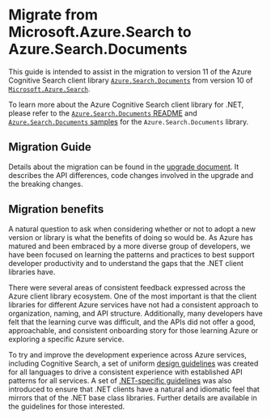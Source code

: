# Migrate from Microsoft.Azure.Search to Azure.Search.Documents

This guide is intended to assist in the migration to version 11 of the Azure Cognitive Search client library [`Azure.Search.Documents`](https://www.nuget.org/packages/Azure.Search.Documents/) from version 10 of [`Microsoft.Azure.Search`](https://www.nuget.org/packages/Microsoft.Azure.Search/).

To learn more about the Azure Cognitive Search client library for .NET, please refer to the [`Azure.Search.Documents` README](https://github.com/Azure/azure-sdk-for-net/blob/main/sdk/search/README.md) and [`Azure.Search.Documents` samples](https://github.com/Azure/azure-sdk-for-net/tree/main/sdk/search/Azure.Search.Documents/samples) for the `Azure.Search.Documents` library.

## Migration Guide
Details about the migration can be found in the [upgrade document](https://docs.microsoft.com/azure/search/search-dotnet-sdk-migration-version-11). It describes the API differences, code changes involved in the upgrade and the breaking changes.

## Migration benefits

A natural question to ask when considering whether or not to adopt a new version or library is what the benefits of doing so would be. As Azure has matured and been embraced by a more diverse group of developers, we have been focused on learning the patterns and practices to best support developer productivity and to understand the gaps that the .NET client libraries have.

There were several areas of consistent feedback expressed across the Azure client library ecosystem. One of the most important is that the client libraries for different Azure services have not had a consistent approach to organization, naming, and API structure. Additionally, many developers have felt that the learning curve was difficult, and the APIs did not offer a good, approachable, and consistent onboarding story for those learning Azure or exploring a specific Azure service.

To try and improve the development experience across Azure services, including Cognitive Search, a set of uniform [design guidelines](https://azure.github.io/azure-sdk/general_introduction.html) was created for all languages to drive a consistent experience with established API patterns for all services. A set of [.NET-specific guidelines](https://azure.github.io/azure-sdk/dotnet_introduction.html) was also introduced to ensure that .NET clients have a natural and idiomatic feel that mirrors that of the .NET base class libraries. Further details are available in the guidelines for those interested.